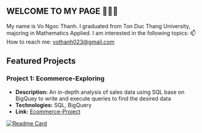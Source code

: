 ## WELCOME TO MY PAGE 👋👋👋
My name is Vo Ngoc Thanh. I graduated from Ton Duc Thang University, majoring in Mathematics Applied. I am interested in the following topics:
📫 How to reach me: [vothanh023@gmail.com](mailto:vothanh023@gmail.com)






## Featured Projects

### Project 1: Ecommerce-Exploring
- **Description:** An in-depth analysis of sales data using SQL base on BigQuey to write and execute queries to find the desired data
- **Technologies:** SQL, BigQuery
- **Link:** [Ecommerce-Project](https://github.com/theng23/Ecommerce-Project)


[![Readme Card](https://github-readme-stats.vercel.app/api/pin/?username=anuraghazra&repo=github-readme-stats)](https://github.com/theng23/Ecommerce-Project)



<!--
### Project 2: Web Development with React
- **Description:** A responsive web application built with React and Redux.
- **Technologies:** React, Redux, JavaScript, HTML, CSS
- **Link:** [View Project](https://github.com/username/project2)

### Project 3: Machine Learning Model
- **Description:** A machine learning model to predict housing prices using Scikit-learn.
- **Technologies:** Python, Scikit-learn, Jupyter Notebook
- **Link:** [View Project](https://github.com/username/project3)
```
-->

<!--
**theng23/theng23** is a ✨ _special_ ✨ repository because its `README.md` (this file) appears on your GitHub profile.

Here are some ideas to get you started:

- 🔭 I’m currently working on ...
- 🌱 I’m currently learning ...
- 👯 I’m looking to collaborate on ...
- 🤔 I’m looking for help with ...
- 💬 Ask me about ...
- 📫 How to reach me: ...
- 😄 Pronouns: ...
- ⚡ Fun fact: ...
-->
